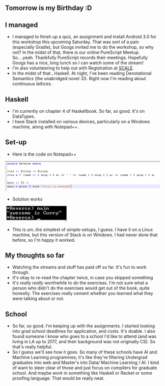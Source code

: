 ## Tomorrow is my Birthday :D

## I managed
- I managed to finish up a quiz, an assignment and install Android 3.0 for this workshop this upcoming Saturday.
  That was sort of a pain (especially Gradle), but Googs invited me to do the workshop, so why not?
  In the midst of that, there is our online PureScript Meetup. So....yeah. Thankfully PureScript
  records their meetings. Hopefully Googs has a nice, long lunch so I can watch some of the stream!
- I'm also volunteering to help out with Registration at [SCALE](https://www.socallinuxexpo.org/scale/16x).
- In the midst of that...Haskell. At night, I've been reading Denotational Semantics (the unabridged novel :D).
  Right now I'm reading about continuous lattices. 

## Haskell
- I'm currently on chapter 4 of Haskellbook. So far, so good. It's on DataTypes. 
- I have Stack installed on various devices, particularly on a Windows machine, along with Notepad++. 
  
## Set-up
- Here is the code on Notepad++

<img src="/images/hasky/has_002.png" width="700">

- Solution works

<img src="/images/hasky/has_001.png" width="200">

- This is um..the simplest of simple-setups, I guess. I have it on a Linux machine, but this version of 
  Stack is on Windows. I had never done that before, so I'm happy it worked. 

## My thoughts so far
- Watching the streams and stuff has paid off so far. It's fun to work through.
- It's okay to re-read the chapter twice, in case you skipped something
- It's *really* *really* worthwhile to do the exercises. I'm not sure what a person who didn't
  do the exercises would get out of the book, quite honestly. The exercises really cement whether you learned 
  what they were talking about or not.
  
## School
- So far, so good. I'm keeping up with the assignments. I started looking into grad school deadlines for application,
  and costs. It's doable. I also found someone I know who goes to a school I'd like to attend (and was living in LA
  up to 2017, and their background was not originally CS). So that's really helpful. 
- So I guess we'll see how it goes. So many of these schools have AI and Machine Learning programmes; it's like
  they're filtering Undergrad graduates into web and Master's into Data/ Machine Learning / AI. I kind of want 
  to steer clear of those and just focus on compilers for graduate school. And maybe work in something like Haskell or
  Racket or some proofing language. That would be really neat. 
  

